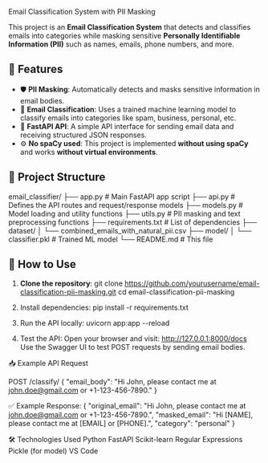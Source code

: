  Email Classification System with PII Masking

This project is an **Email Classification System** that detects and classifies emails into categories while masking sensitive **Personally Identifiable Information (PII)** such as names, emails, phone numbers, and more.

## 🚀 Features

- 🛡️ **PII Masking**: Automatically detects and masks sensitive information in email bodies.
- 📂 **Email Classification**: Uses a trained machine learning model to classify emails into categories like spam, business, personal, etc.
- 🔗 **FastAPI API**: A simple API interface for sending email data and receiving structured JSON responses.
- ⚙️ **No spaCy used**: This project is implemented **without using spaCy** and works **without virtual environments**.

## 📁 Project Structure
email_classifier/ ├── app.py # Main FastAPI app script ├── api.py # Defines the API routes and request/response models ├── models.py # Model loading and utility functions ├── utils.py # PII masking and text preprocessing functions ├── requirements.txt # List of dependencies ├── dataset/ │ └── combined_emails_with_natural_pii.csv ├── model/ │ └── classifier.pkl # Trained ML model └── README.md # This file


## 🧪 How to Use

1. **Clone the repository**:
   git clone https://github.com/yourusername/email-classification-pii-masking.git
   cd email-classification-pii-masking
   
2. Install dependencies:
  pip install -r requirements.txt

3. Run the API locally:
  uvicorn app:app --reload

4. Test the API:
  Open your browser and visit: http://127.0.0.1:8000/docs
  Use the Swagger UI to test POST requests by sending email bodies.

📥 Example API Request

POST /classify/
{
  "email_body": "Hi John, please contact me at john.doe@gmail.com or +1-123-456-7890."
}

✅ Example Response:
{
  "original_email": "Hi John, please contact me at john.doe@gmail.com or +1-123-456-7890.",
  "masked_email": "Hi [NAME], please contact me at [EMAIL] or [PHONE].",
  "category": "personal"
}


🛠 Technologies Used
Python
FastAPI
Scikit-learn
Regular Expressions
Pickle (for model)
VS Code



